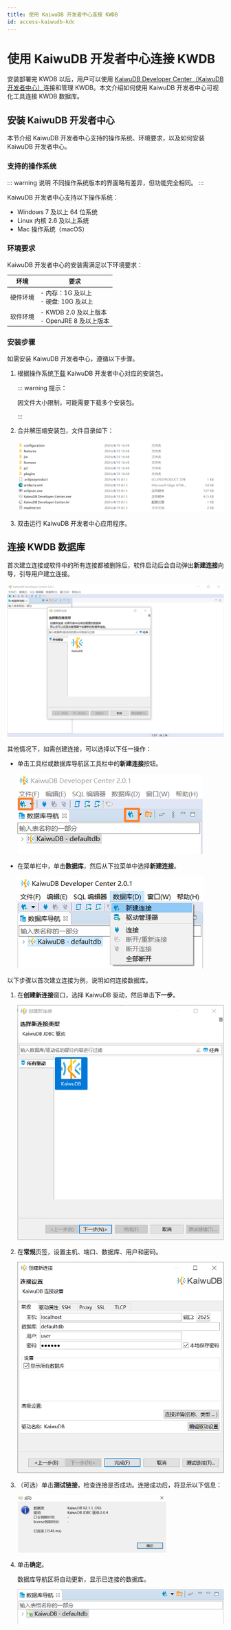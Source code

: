 ```yaml
---
title: 使用 KaiwuDB 开发者中心连接 KWDB
id: access-kaiwudb-kdc
---
```


# 使用 KaiwuDB 开发者中心连接 KWDB

安装部署完 KWDB 以后，用户可以使用 [KaiwuDB Developer Center（KaiwuDB 开发者中心）](../../kaiwudb-developer-center/overview.md)连接和管理 KWDB。本文介绍如何使用 KaiwuDB 开发者中心可视化工具连接 KWDB 数据库。

## 安装 KaiwuDB 开发者中心

本节介绍 KaiwuDB 开发者中心支持的操作系统、环境要求，以及如何安装 KaiwuDB 开发者中心。

### 支持的操作系统

::: warning 说明
不同操作系统版本的界面略有差异，但功能完全相同。
:::

KaiwuDB 开发者中心支持以下操作系统：

- Windows 7 及以上 64 位系统
- Linux 内核 2.6 及以上系统
- Mac 操作系统（macOS）

### 环境要求

KaiwuDB 开发者中心的安装需满足以下环境要求：

| 环境 | 要求            |
| ----------------------------------- | ---------------------------------------------- |
| 硬件环境                            | - 内存：1G 及以上 <br> - 硬盘: 10G 及以上                |
| 软件环境                            | - KWDB 2.0 及以上版本 <br> - OpenJRE 8 及以上版本 |

### 安装步骤

如需安装 KaiwuDB 开发者中心，遵循以下步骤。

1. 根据操作系统[下载](https://gitee.com/kwdb/kwdb/releases) KaiwuDB 开发者中心对应的安装包。

   ::: warning 提示：

   因文件大小限制，可能需要下载多个安装包。

   :::

2. 合并解压缩安装包，文件目录如下：

   ![安装包](../../static/quickstart/JD1MbIGlXoE7qzxwqOjcc8Wtn4e.png)

3. 双击运行 KaiwuDB 开发者中心应用程序。

## 连接 KWDB 数据库

首次建立连接或软件中的所有连接都被删除后，软件启动后会自动弹出**新建连接**向导，引导用户建立连接。

![数据库连接](../../static/quickstart/VfcqbD99roY3zbxdCQdcCRFenBc.png)

其他情况下，如需创建连接，可以选择以下任一操作：

- 单击工具栏或数据库导航区工具栏中的**新建连接**按钮。

  ![](../../static/quickstart/RSxWbFLxYoqf5dxHTHkcpyN3nle.png)

- 在菜单栏中，单击**数据库**，然后从下拉菜单中选择**新建连接**。

  ![](../../static/quickstart/WcrObb1VhorfioxESFJcxGtgnAd.png)

以下步骤以首次建立连接为例，说明如何连接数据库。

1. 在**创建新连接**窗口，选择 KaiwuDB 驱动，然后单击**下一步**。

   ![](../../static/quickstart/FU8sbwC1yoqPchxh3ttcptgan4d.png)

2. 在**常规**页签，设置主机、端口、数据库、用户和密码。

    <img src="../../static/kdc/create-connect-02.png" style="zoom:67%;" />

3. （可选）单击**测试链接**，检查连接是否成功。连接成功后，将显示以下信息：

    <img src="../../static/kdc/connection-succeed.png" style="zoom:67%;" />

4. 单击**确定**。

   数据库导航区将自动更新，显示已连接的数据库。

   ![](../../static/quickstart/TLQcbBq6eoTndRxSYQucuY7bn9e.png)